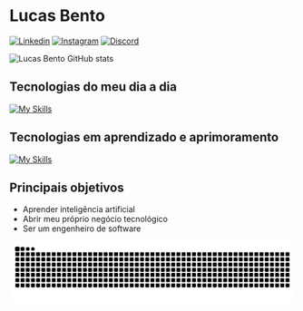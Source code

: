 <h1>Lucas Bento</h1>

[![Linkedin](https://img.shields.io/badge/LinkedIn-0077B5?style=for-the-badge&logo=linkedin&logoColor=white)](https://www.linkedin.com/in/lucas-de-souza-bento-davi-511957305/)
[![Instagram](https://img.shields.io/badge/Instagram-E4405F?style=for-the-badge&logo=instagram&logoColor=white)](https://www.instagram.com/lucas.sdbento/)
[![Discord](https://img.shields.io/badge/Discord-7289DA?style=for-the-badge&logo=discord&logoColor=white)](https://discord.com/channels/@lucarg0)

![Lucas Bento GitHub stats](https://github-readme-stats.vercel.app/api?username=LucasSBento&show_icons=true&theme=highcontrast)

## Tecnologias do meu dia a dia
[![My Skills](https://skillicons.dev/icons?i=vscode,visualstudio,cs,dotnet,java,postgresql,git&theme=dark)](https://skillicons.dev)

## Tecnologias em aprendizado e aprimoramento
[![My Skills](https://skillicons.dev/icons?i=python,cs,dotnet&theme=dark)](https://skillicons.dev)

## Principais objetivos
- Aprender inteligência artificial
- Abrir meu próprio negócio tecnológico
- Ser um engenheiro de software

<picture>
  <source media="(prefers-color-scheme: dark)" srcset="https://raw.githubusercontent.com/LucasSBento/LucasSBento/output/github-contribution-grid-snake-dark.svg">
  <source media="(prefers-color-scheme: light)" srcset="https://raw.githubusercontent.com/LucasSBento/LucasSBento/output/github-contribution-grid-snake.svg">
  <img alt="github contribution grid snake animation" src="https://raw.githubusercontent.com/LucasSBento/LucasSBento/output/github-contribution-grid-snake.svg">
</picture>
